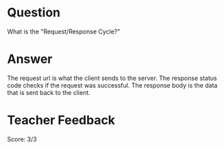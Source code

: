 # Question

What is the "Request/Response Cycle?"

# Answer

The request url is what the client sends to the server. The response status code checks if the request was successful. The response body is the data that is sent back to the client.

# Teacher Feedback

Score: 3/3
